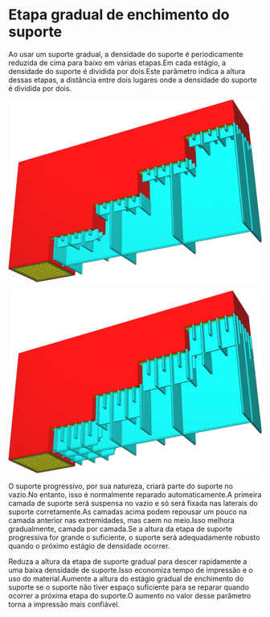 Etapa gradual de enchimento do suporte
====
Ao usar um suporte gradual, a densidade do suporte é periodicamente reduzida de cima para baixo em várias etapas.Em cada estágio, a densidade do suporte é dividida por dois.Este parâmetro indica a altura dessas etapas, a distância entre dois lugares onde a densidade do suporte é dividida por dois.

![1 mm de altura](../../../articles/images/gradual_support_infill_step_height_1mm.png)

![3 mm de altura](../../../articles/images/gradual_support_infill_step_height_3mm.png)

O suporte progressivo, por sua natureza, criará parte do suporte no vazio.No entanto, isso é normalmente reparado automaticamente.A primeira camada de suporte será suspensa no vazio e só será fixada nas laterais do suporte corretamente.As camadas acima podem repousar um pouco na camada anterior nas extremidades, mas caem no meio.Isso melhora gradualmente, camada por camada.Se a altura da etapa de suporte progressiva for grande o suficiente, o suporte será adequadamente robusto quando o próximo estágio de densidade ocorrer.

Reduza a altura da etapa de suporte gradual para descer rapidamente a uma baixa densidade de suporte.Isso economiza tempo de impressão e o uso do material.Aumente a altura do estágio gradual de enchimento do suporte se o suporte não tiver espaço suficiente para se reparar quando ocorrer a próxima etapa do suporte.O aumento no valor desse parâmetro torna a impressão mais confiável.